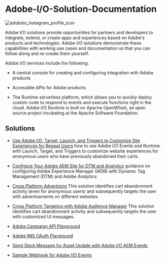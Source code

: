 # Adobe-I/O-Solution-Documentation
![adobeio_instagram_profile_icon](https://user-images.githubusercontent.com/29133525/33696452-8ad02254-dabf-11e7-9dc4-9c44d5942317.png)

Adobe I/O solutions provide opportunities for partners and developers to integrate, extend, or create apps and experiences based on Adobe's products and technologies. Adobe I/O solutions demonstrate these capabilities with working use cases and documentation so that you can follow along and re-create them yourself.  

Adobe I/O services include the following:

* A central console for creating and configuring integration with Adobe products

* Accessible APIs for Adobe products

* The Runtime serverless platform, which allows you to quickly deploy custom code to respond to events and execute functions right in the cloud. Adobe I/O Runtime is built on Apache OpenWhisk, an open source project incubating at the Apache Software Foundation.

## Solutions

* [Use Adobe I/O, Target, Launch, and Triggers to Customize Site Experiences for Repeat Users](Adobe-IO-Runtime-Triggers-Launch-Target.md)
how to use Adobe I/O Events and Runtime with Launch, Target, and Triggers to customize website experiences for anonymous users who have previously abandoned their carts.

* [Configure Your Adobe AEM Site for DTM and Analytics](Configure-AEM-with-DTM-and-Analytics.md)
guidance on configuring Adobe Experience Manager (AEM) with Dynamic Tag Management (DTM) and Adobe Analytics.

* [Cross Platform Advertising](Cross-Platform-Advertising.md)
This solution identifies cart abandonment activity (even for anonymous users) and subsequently targets the user with advertisements on different websites.

* [Cross Platform Targeting with Adobe Audience Manager](Cross-platform-Targeting-with-Adobe-Audience-Manager.md)
This solution identifies cart abandonment activity and subsequently targets the user with customized UI messages.

* [Adobe Campaign API Playground](https://github.com/adobeio/API-playground-Adobe-Campaign)

* [Adobe IMS OAuth Playground](https://github.com/adobeio/Adobe-IMS-OAuth-Playground)

* [Send Slack Message for Asset Update with Adobe I/O AEM Events](https://github.com/adobeio/io-events-aem-assets)

* [Sample Webhook for Adobe I/O Events](https://github.com/adobeio/io-event-sample-webhook)






